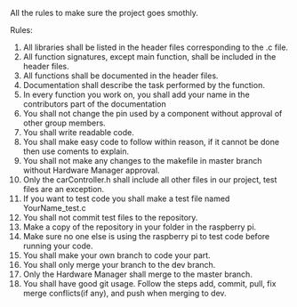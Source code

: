 All the rules to make sure the project goes smothly.

Rules:

1.  All libraries shall be listed in the header files corresponding to the .c file.
2.  All function signatures, except main function, shall be included in the header files.
3.  All functions shall be documented in the header files.
4.  Documentation shall describe the task performed by the function.
5.  In every function you work on, you shall add your name in the contributors part of the documentation
6.  You shall not change the pin used by a component without approval of other group members.
7.  You shall write readable code.
8.  You shall make easy code to follow within reason, if it cannot be done then use coments to explain.
9.  You shall not make any changes to the makefile in master branch without Hardware Manager approval.
10. Only the carController.h shall include all other files in our project, test files are an exception.
11. If you want to test code you shall make a test file named YourName_test.c
12. You shall not commit test files to the repository.
13. Make a copy of the repository in your folder in the raspberry pi.
14. Make sure no one else is using the raspberry pi to test code before running your code.
15. You shall make your own branch to code your part.
16. You shall only merge your branch to the dev branch.
17. Only the Hardware Manager shall merge to the master branch.
18. You shall have good git usage. Follow the steps add, commit, pull, fix merge conflicts(if any), and push when merging to dev.
